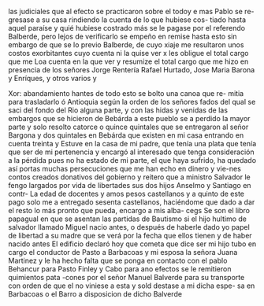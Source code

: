 las judiciales que al efecto se practicaron sobre el todoy e mas
Pablo se re-gresase a su casa rindiendo la cuenta de lo que hubiese cos- tiado hasta aquel paraíse y quié hubiese costrado más se le pagase
por el referendo Balberde, pero lejos de verificarlo se empeño en remise hasta esto sin embargo de que se lo previo Balberde, de cuyo xiaje me resultaron unos costos exorbitantes cuyo cuenta ni la quise ver x les obligue el total cargo que me
Loa cuenta en la que ver y resumize el total cargo que me hizo en presencia de los señores Jorge Rentería Rafael Hurtado, Jose Maria Barona y Enríques, y otros varios y

Xor: abandamiento hantes de todo esto se bolto una canoa que re- mitia para trasladarlo ó Antioquia según la orden de los señores fados del qual se saci del fondo del Rio alguna parte, y con las
hidas y venidas de las embargos que se hicieron de Bebárda a este pueblo se a perdido la mayor parte y solo resolto catorce o quince quintales que se entregaron al señor Bargona y dos quintales en Bebárda que existen en mi casa entrando en cuenta treinta y
Estuve en la casa de mi padre, que tenía una plata que tenía que ser de mi pertenencia y encargó al interesado que tenga consideración a la pérdida pues no ha estado de mi parte, el que haya sufrido, ha quedado así
portas muchas persecuciones que me han echo en dinero y vie-nes contos creados donativos del gobierno
y reitero que a ministro Salvador le fengo largados por vida de libertades sus dos hijos Anselmo y Santiago en contr-
La edad de docentes y amos pesos castellanos y a quinto de este pago solo me a entregado sesenta castellanos, haciéndome que dado a dar el resto lo más pronto que pueda, encargo a mis alba-
cegs Se son el libro papagual en que se asentan las partidas de
Bautismo si el hijo hultimo de salvador llamado Miguel nacio
antes, o después de haberle dado yo papel de libertad a su madre
que se verá por la fecha que ellos tienen y de haber nacido antes
El edificio declaró hoy que cometa que dice ser mi hijo tubo en cargo el conductor de Pasto a Barbacoas y mi esposa la señora Juana Martinez y le ha hecho falta que se ponga en contacto con el pablo Behancur para Pasto
Finley y Cabo para ano efectos se le remitieron quimientos pata -cones por el señor Manuel Balverde para su transporte con orden de que el no viniese a esta y sold destase a mi dicha espe- sa en Barbacoas o el Barro a disposicion de dicho Balverde